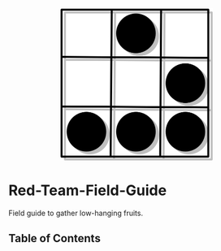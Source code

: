 <p align="center">
  <img width="300" height="300" src="https://github.com/0xsyr0/Red-Team-Field-Guide/blob/main/images/logo.png">
</p>

# Red-Team-Field-Guide

Field guide to gather low-hanging fruits.

## Table of Contents
